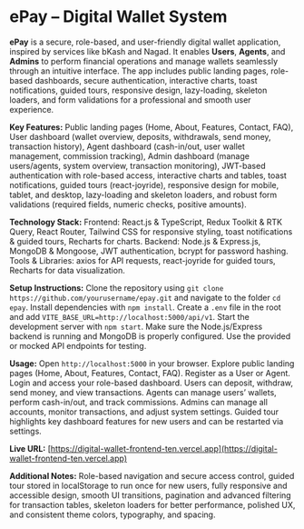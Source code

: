 # ePay – Digital Wallet System



**ePay** is a secure, role-based, and user-friendly digital wallet application, inspired by services like bKash and Nagad. It enables **Users**, **Agents**, and **Admins** to perform financial operations and manage wallets seamlessly through an intuitive interface. The app includes public landing pages, role-based dashboards, secure authentication, interactive charts, toast notifications, guided tours, responsive design, lazy-loading, skeleton loaders, and form validations for a professional and smooth user experience.

**Key Features:** Public landing pages (Home, About, Features, Contact, FAQ), User dashboard (wallet overview, deposits, withdrawals, send money, transaction history), Agent dashboard (cash-in/out, user wallet management, commission tracking), Admin dashboard (manage users/agents, system overview, transaction monitoring), JWT-based authentication with role-based access, interactive charts and tables, toast notifications, guided tours (react-joyride), responsive design for mobile, tablet, and desktop, lazy-loading and skeleton loaders, and robust form validations (required fields, numeric checks, positive amounts).

**Technology Stack:** Frontend: React.js & TypeScript, Redux Toolkit & RTK Query, React Router, Tailwind CSS for responsive styling, toast notifications & guided tours, Recharts for charts. Backend: Node.js & Express.js, MongoDB & Mongoose, JWT authentication, bcrypt for password hashing. Tools & Libraries: axios for API requests, react-joyride for guided tours, Recharts for data visualization.

**Setup Instructions:** Clone the repository using `git clone https://github.com/yourusername/epay.git` and navigate to the folder `cd epay`. Install dependencies with `npm install`. Create a `.env` file in the root and add `VITE_BASE_URL=http://localhost:5000/api/v1`. Start the development server with `npm start`. Make sure the Node.js/Express backend is running and MongoDB is properly configured. Use the provided or mocked API endpoints for testing.

**Usage:** Open `http://localhost:5000` in your browser. Explore public landing pages (Home, About, Features, Contact, FAQ). Register as a User or Agent. Login and access your role-based dashboard. Users can deposit, withdraw, send money, and view transactions. Agents can manage users’ wallets, perform cash-in/out, and track commissions. Admins can manage all accounts, monitor transactions, and adjust system settings. Guided tour highlights key dashboard features for new users and can be restarted via settings.

**Live URL:**
 [https://digital-wallet-frontend-ten.vercel.app](https://digital-wallet-frontend-ten.vercel.app)

**Additional Notes:** Role-based navigation and secure access control, guided tour stored in localStorage to run once for new users, fully responsive and accessible design, smooth UI transitions, pagination and advanced filtering for transaction tables, skeleton loaders for better performance, polished UX, and consistent theme colors, typography, and spacing.


